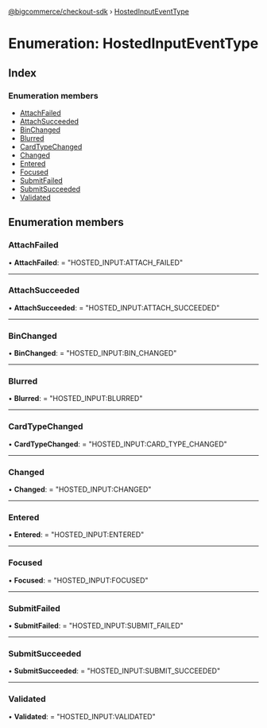 [@bigcommerce/checkout-sdk](../README.md) › [HostedInputEventType](hostedinputeventtype.md)

# Enumeration: HostedInputEventType

## Index

### Enumeration members

* [AttachFailed](hostedinputeventtype.md#attachfailed)
* [AttachSucceeded](hostedinputeventtype.md#attachsucceeded)
* [BinChanged](hostedinputeventtype.md#binchanged)
* [Blurred](hostedinputeventtype.md#blurred)
* [CardTypeChanged](hostedinputeventtype.md#cardtypechanged)
* [Changed](hostedinputeventtype.md#changed)
* [Entered](hostedinputeventtype.md#entered)
* [Focused](hostedinputeventtype.md#focused)
* [SubmitFailed](hostedinputeventtype.md#submitfailed)
* [SubmitSucceeded](hostedinputeventtype.md#submitsucceeded)
* [Validated](hostedinputeventtype.md#validated)

## Enumeration members

###  AttachFailed

• **AttachFailed**: = "HOSTED_INPUT:ATTACH_FAILED"

___

###  AttachSucceeded

• **AttachSucceeded**: = "HOSTED_INPUT:ATTACH_SUCCEEDED"

___

###  BinChanged

• **BinChanged**: = "HOSTED_INPUT:BIN_CHANGED"

___

###  Blurred

• **Blurred**: = "HOSTED_INPUT:BLURRED"

___

###  CardTypeChanged

• **CardTypeChanged**: = "HOSTED_INPUT:CARD_TYPE_CHANGED"

___

###  Changed

• **Changed**: = "HOSTED_INPUT:CHANGED"

___

###  Entered

• **Entered**: = "HOSTED_INPUT:ENTERED"

___

###  Focused

• **Focused**: = "HOSTED_INPUT:FOCUSED"

___

###  SubmitFailed

• **SubmitFailed**: = "HOSTED_INPUT:SUBMIT_FAILED"

___

###  SubmitSucceeded

• **SubmitSucceeded**: = "HOSTED_INPUT:SUBMIT_SUCCEEDED"

___

###  Validated

• **Validated**: = "HOSTED_INPUT:VALIDATED"
